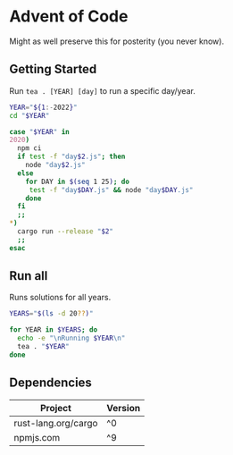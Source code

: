 # Advent of Code

Might as well preserve this for posterity (you never know).

## Getting Started

Run `tea . [YEAR] [day]` to run a specific day/year.

```sh
YEAR="${1:-2022}"
cd "$YEAR"

case "$YEAR" in
2020)
  npm ci
  if test -f "day$2.js"; then
    node "day$2.js"
  else
    for DAY in $(seq 1 25); do
     test -f "day$DAY.js" && node "day$DAY.js"
    done
  fi
  ;;
*)
  cargo run --release "$2"
  ;;
esac
```

## Run all

Runs solutions for all years.

```sh
YEARS="$(ls -d 20??)"

for YEAR in $YEARS; do
  echo -e "\nRunning $YEAR\n"
  tea . "$YEAR"
done
```

## Dependencies

|       Project       | Version |
|---------------------|---------|
| rust-lang.org/cargo |   ^0    |
| npmjs.com           |   ^9    |
